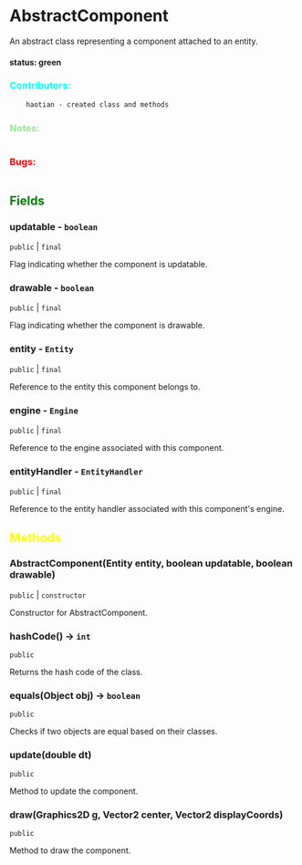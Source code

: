 # AbstractComponent
An abstract class representing a component attached to an entity.

#### status: <span style="color:done;">green</span>
### <span style="color:cyan;">Contributors:</span>
<!--put your names here between the ``` if you worked on it, and put what you did-->
```diff
    haotian - created class and methods
```
### <span style="color:lightgreen;">Notes:</span>
```diff

```
### <span style="color:red;">Bugs:</span>
```diff
```
## <span style="color:green;">Fields</span>

### updatable - `boolean`
`public` | `final`

Flag indicating whether the component is updatable.

### drawable - `boolean`
`public` | `final`

Flag indicating whether the component is drawable.

### entity - `Entity`
`public` | `final`

Reference to the entity this component belongs to.

### engine - `Engine`
`public` | `final`

Reference to the engine associated with this component.

### entityHandler - `EntityHandler`
`public` | `final`

Reference to the entity handler associated with this component's engine.

## <span style="color:yellow;">Methods</span>

### AbstractComponent(Entity entity, boolean updatable, boolean drawable)
`public` | `constructor`

Constructor for AbstractComponent.

### hashCode() -> `int`
`public`

Returns the hash code of the class.

### equals(Object obj) -> `boolean`
`public`

Checks if two objects are equal based on their classes.

### update(double dt)
`public`

Method to update the component.

### draw(Graphics2D g, Vector2 center, Vector2 displayCoords)
`public`

Method to draw the component.
